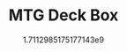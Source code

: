 ---
title: "MTG Deck Box"
date: 1711298517.5177143
image: "img/deckbox1.jpeg"
description: "Hand painted with swappable magnetic tops"
---